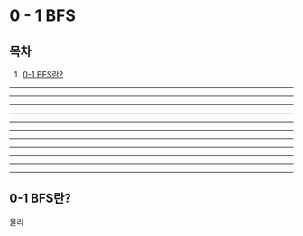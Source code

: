 # 0 - 1 BFS
## 목차
1. [0-1 BFS란?](#0-1-BFS란-?)
---
---
---
------
---
---
---
------
---
---
---












## 0-1 BFS란?
몰라
